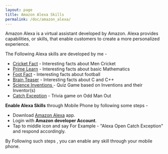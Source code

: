 ```yaml
---
layout: page
title: Amazon Alexa Skills
permalink: /doc/amazon_alexa/
---
```


Amazon Alexa is a virtual assistant developed by Amazon. Alexa provides capabilities, or skills, that enable customers to create a more personalized experience. 

The Following Alexa skills are developed by me -

- [Cricket Fact](https://www.amazon.in/gp/product/B07BQ3WKGD) - Interesting facts about Men Cricket
- [Prime Learn](https://www.amazon.in/gp/product/B07C7MFDH6) - Interesting facts about basic Mathematics
- [Foot Fact](https://www.amazon.com/gp/product/B07CTBS699) - Interesting facts about football
- [Brain Teaser](https://www.amazon.in/gp/product/B07DGS3LJV) - Interesting facts about C and C++
- [Science Inventions ](https://www.amazon.in/gp/product/B07FFRVGYK) - Quiz Game based on Inventions and their Inventor(s)
- [Catch Exception](https://www.amazon.in/dp/product/B07GNLY7SL) - Trivia game on Odd Man Out

**Enable Alexa Skills** through Mobile Phone by following some steps -

- Download [Amazon Alexa](https://play.google.com/store/apps/details?id=com.amazon.dee.app) app.
- Login with **Amazon developer Account**.
- Tap to middle icon and say For Example - "Alexa Open Catch Exception" and respond accordingly.

By Following such steps , you can enable any skill through your mobile phone.
